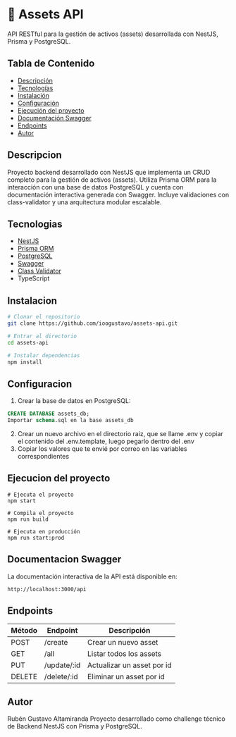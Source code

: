 # 🧩 Assets API

API RESTful para la gestión de activos (assets) desarrollada con NestJS, Prisma y PostgreSQL.

## Tabla de Contenido

- [Descripción](#descripcion)
- [Tecnologías](#tecnologias)
- [Instalación](#instalacion)
- [Configuración](#configuracion)
- [Ejecución del proyecto](#ejecucion-del-proyecto)
- [Documentación Swagger](#documentacion-swagger)
- [Endpoints](#endpoints)
- [Autor](#autor)

## Descripcion

Proyecto backend desarrollado con NestJS que implementa un CRUD completo para la gestión de activos (assets).
Utiliza Prisma ORM para la interacción con una base de datos PostgreSQL y cuenta con documentación interactiva generada con Swagger.
Incluye validaciones con class-validator y una arquitectura modular escalable.

## Tecnologias

- [NestJS](https://nestjs.com/)
- [Prisma ORM](https://www.prisma.io/)
- [PostgreSQL](https://www.postgresql.org/)
- [Swagger](https://swagger.io/)
- [Class Validator](https://github.com/typestack/class-validator)
- TypeScript

## Instalacion

```bash
# Clonar el repositorio
git clone https://github.com/ioogustavo/assets-api.git

# Entrar al directorio
cd assets-api

# Instalar dependencias
npm install
```

## Configuracion

1. Crear la base de datos en PostgreSQL:

```sql
CREATE DATABASE assets_db;
Importar schema.sql en la base assets_db
```

2. Crear un nuevo archivo en el directorio raiz, que se llame .env y copiar el contenido del .env.template, luego pegarlo dentro del .env
3. Copiar los valores que te envié por correo en las variables correspondientes

## Ejecucion del proyecto

```
# Ejecuta el proyecto
npm start

# Compila el proyecto
npm run build

# Ejecuta en producción
npm run start:prod
```

## Documentacion Swagger

La documentación interactiva de la API está disponible en:

```
http://localhost:3000/api
```

## Endpoints

| Método | Endpoint    | Descripción                |
| ------ | ----------- | -------------------------- |
| POST   | /create     | Crear un nuevo asset       |
| GET    | /all        | Listar todos los assets    |
| PUT    | /update/:id | Actualizar un asset por id |
| DELETE | /delete/:id | Eliminar un asset por id   |

## Autor

Rubén Gustavo Altamiranda
Proyecto desarrollado como challenge técnico de Backend NestJS con Prisma y PostgreSQL.
